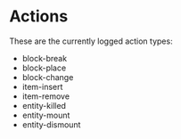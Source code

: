 # Actions

These are the currently logged action types:

- block-break
- block-place
- block-change
- item-insert
- item-remove
- entity-killed
- entity-mount
- entity-dismount
